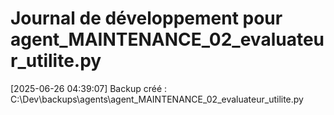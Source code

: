 # Journal de développement pour agent_MAINTENANCE_02_evaluateur_utilite.py

[2025-06-26 04:39:07] Backup créé : C:\Dev\backups\agents\agent_MAINTENANCE_02_evaluateur_utilite.py
